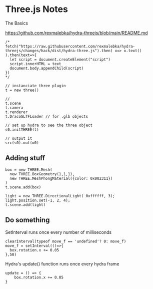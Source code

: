 # Three.js Notes

The Basics

https://github.com/rexmalebka/hydra-threejs/blob/main/README.md

```
/*
fetch("https://raw.githubusercontent.com/rexmalebka/hydra-threejs/changes/hack/dist/hydra-three.js").then( x=> x.text() ).then(text=>{
  let script = document.createElement("script")
  script.innerHTML = text
  document.body.appendChild(script)
})
*/

// instanciate three plugin
t = new three()

//
t.scene
t.camera
t.renderer
t.DracoGLTFLoader // for .glb objects

// set up hydra to see the three object
s0.initTHREE(t)

// output it
src(s0).out(o0)
```

## Adding stuff

```
box = new THREE.Mesh(
  new THREE.BoxGeometry(1,1,1),
  new THREE.MeshPhongMaterial({color: 0x002311})
)
t.scene.add(box)

light = new THREE.DirectionalLight( 0xffffff, 3);
light.position.set(-1, 2, 4);
t.scene.add(light)
```

## Do something

SetInterval runs once every number of milliseconds

```
clearInterval(typeof move_f == 'undefined'? 0: move_f)
move_f = setInterval(()=>{
  box.rotation.x += 0.05
},50)
```

Hydra's update() function runs once every hydra frame

```
update = () => {
    box.rotation.x += 0.05
}
```